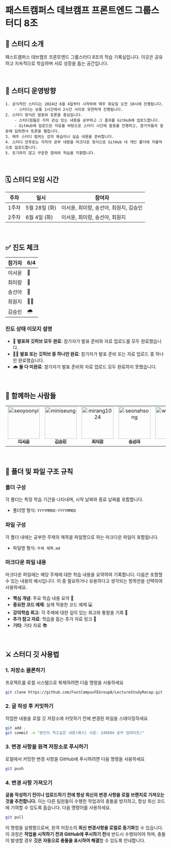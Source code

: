 # 패스트캠퍼스 데브캠프 프론트엔드 그룹스터디 8조

## 📘 스터디 소개

패스트캠퍼스 데브캠프 프론트엔드 그룹스터디 8조의 학습 기록실입니다. 이곳은 공유하고 지속적으로 학습하며 서로 성장을 돕는 공간입니다.

<br>

## 🧭 스터디 운영방향

```
1. 공식적인 스터디는 2024년 6월 4일부터 시작하여 매주 화요일 오전 10시에 진행됩니다.
    - 스터디는 보통 1시간에서 2시간 사이로 유연하게 진행됩니다.
2. 스터디 방식은 발표와 토론을 중심입니다.
    - 스터디원들은 각자 관심 있는 내용을 공부하고 그 결과를 GitHub에 업로드합니다.
    - GitHub에 업로드된 자료를 바탕으로 스터디 시간에 발표를 진행하고, 참가자들의 질문에 답하면서 토론을 펼칩니다.
3. 매주 스터디 범위는 강의 복습이나 실습 내용을 준비합니다.
4. 스터디 전후로는 각자의 공부 내용을 마크다운 형식으로 GitHub 내 개인 폴더에 자율적으로 업로드합니다.
5. 포기하지 않고 꾸준한 참여와 학습을 지향합니다.
```

<br>

## 🗓 스터디 모임 시간

| 주차  | 일시          | 참여자                                 |
| ----- | ------------- | -------------------------------------- |
| 1주차 | 5월 28일 (화) | 이서윤, 최미랑, 송선아, 최원지, 김승민 |
| 2주차 | 6월 4일 (화)  | 이서윤, 최미랑, 송선아, 최원지         |

<br>

## ✅ 진도 체크

| 참가자 | 6/4 |
| ------ | --- |
| 이서윤 | 🌷  |
| 최미랑 | 🌷  |
| 송선아 | 🌷  |
| 최원지 | 🧑‍🌾  |
| 김승민 | 🌧️  |

### 진도 상태 이모지 설명

- 🌷 **발표와 깃허브 모두 완료**: 참가자가 발표 준비와 자료 업로드를 모두 완료했습니다.
- 🧑‍🌾 **발표 또는 깃허브 중 하나만 완료**: 참가자가 발표 준비 또는 자료 업로드 중 하나만 완료했습니다.
- 🌧️ **둘 다 미완료**: 참가자가 발표 준비와 자료 업로드 모두 완료하지 못했습니다.

<br>

## 👫 함께하는 사람들

<table>
    <tr>
      <td align="center">
          <a href="https://github.com/seoyoonyi">
              <img src="https://avatars.githubusercontent.com/u/89791868?v=4" width="100;" alt="seoyoonyi"/>
              <br />
              <sub><b>이서윤</b></sub>
          </a>
      </td>
      <td align="center">
          <a href="https://github.com/miniseung">
              <img src="https://avatars.githubusercontent.com/u/170381378?v=4" width="100;" alt="miniseung"/>
              <br />
              <sub><b>김승민</b></sub>
          </a>
      </td>
      <td align="center">
          <a href="https://github.com/mirang1024">
              <img src="https://avatars.githubusercontent.com/u/158833693?v=4" width="100;" alt="mirang1024"/>
              <br />
              <sub><b>최미랑</b></sub>
          </a>
      </td>
      <td align="center">
          <a href="https://github.com/seonahsong">
              <img src="https://avatars.githubusercontent.com/u/170864632?v=4" width="100;" alt="seonahsong"/>
              <br />
              <sub><b>송선아</b></sub>
          </a>
      </td>
      <td align="center">
          <a href="https://github.com/wonjichoe">
              <img src="https://avatars.githubusercontent.com/u/171234168?v=4" width="100;" alt="wonjichoe"/>
              <br />
              <sub><b>최원지</b></sub>
          </a>
      </td>
    </tr>
</table>

<br>

## 📁 폴더 및 파일 구조 규칙

### 폴더 구성

각 폴더는 특정 학습 기간을 나타내며, 시작 날짜와 종료 날짜를 포함합니다.

- 폴더명 형식: `YYYYMMDD-YYYYMMDD`

### 파일 구성

각 폴더 내에는 공부한 주제의 제목을 파일명으로 하는 마크다운 파일이 포함됩니다.

- 파일명 형식: `주제 제목.md`

### 마크다운 파일 내용

마크다운 파일에는 해당 주제에 대한 학습 내용을 요약하여 기록합니다. 다음은 포함할 수 있는 내용의 예시입니다. 이 중 필요하거나 유용하다고 생각되는 항목만을 선택하여 사용하세요.

- **핵심 개념**: 주요 학습 내용 요약 📝
- **중요한 코드 예제**: 실제 적용한 코드 예제 💻
- **강의학습 회고**: 각 주제에 대한 깊이 있는 회고와 통찰을 기록 🤔
- **추가 참고 자료**: 학습을 돕는 추가 자료 링크 🔗
- **기타**: 기타 자료 📚

<br>

## ⚔️ 스터디 깃 사용법

### 1. 저장소 클론하기

프로젝트를 로컬 시스템으로 복제하려면 다음 명령을 사용하세요

```bash
git clone https://github.com/FastCampusFEGroup8/LectureStudyRecap.git
```

### 2. 글 작성 후 커밋하기

작업한 내용을 로컬 깃 저장소에 커밋하기 전에 변경된 파일을 스테이징하세요

```bash
git add .
git commit -m "본인이 적고싶은 내용(예시| 서윤: 240604 공부 업데이트)"

```

### 3. 변경 사항을 원격 저장소로 푸시하기

로컬에서 커밋한 변경 사항을 GitHub에 푸시하려면 다음 명령을 사용하세요

```bash
git push
```

### 4. 변경 사항 가져오기

**글을 작성하기 전이나 업로드하기 전에 항상 최신의 변경 사항을 로컬 브랜치로 가져오는 것을 추천합니다.**
이는 다른 팀원들이 수행한 작업과의 충돌을 방지하고, 항상 최신 코드에 기여할 수 있도록 돕습니다. 다음 명령어를 사용하세요.

```bash
git pull
```

이 명령을 실행함으로써, 원격 저장소의 **최신 변경사항을 로컬로 동기화**할 수 있습니다. 이 과정은 **작업을 시작하기 전과 GitHub에 푸시하기 전**에 반드시 수행되어야 하며, 충돌이 발생할 경우 **깃은 자동으로 충돌을 표시하여 해결**할 수 있도록 안내합니다.
